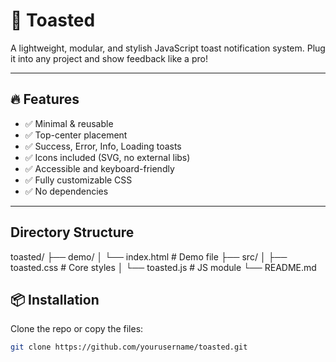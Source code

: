 # 🧈 Toasted

A lightweight, modular, and stylish JavaScript toast notification system. Plug it into any project and show feedback like a pro!

---

## 🔥 Features

- ✅ Minimal & reusable
- ✅ Top-center placement
- ✅ Success, Error, Info, Loading toasts
- ✅ Icons included (SVG, no external libs)
- ✅ Accessible and keyboard-friendly
- ✅ Fully customizable CSS
- ✅ No dependencies

---

## Directory Structure

toasted/
├── demo/
│   └── index.html      # Demo file
├── src/
│   ├── toasted.css     # Core styles
│   └── toasted.js      # JS module
└── README.md


## 📦 Installation

Clone the repo or copy the files:

```bash
git clone https://github.com/yourusername/toasted.git
